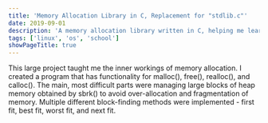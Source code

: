 ```yaml
---
title: 'Memory Allocation Library in C, Replacement for "stdlib.c"'
date: 2019-09-01
description: 'A memory allocation library written in C, helping me learn how traditional UNIX memory allocation works.'
tags: ['linux', 'os', 'school']
showPageTitle: true
---
```


This large project taught me the inner workings of memory
allocation. I created a program that has functionality for
malloc(), free(), realloc(), and calloc(). The main, most
difficult parts were managing large blocks of heap memory obtained
by sbrk() to avoid over-allocation and fragmentation of memory.
Multiple different block-finding methods were implemented - first
fit, best fit, worst fit, and next fit.
